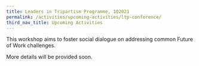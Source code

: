 ```yaml
---
title: Leaders in Tripartism Programme, 1Q2021 
permalink: /activities/upcoming-activities/ltp-conference/
third_nav_title: Upcoming Activities
---
```

This workshop aims to foster social dialogue on addressing common Future of Work challenges. 

More details will be provided soon.

